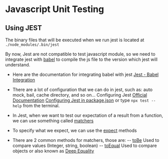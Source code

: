 # Javascript Unit Testing
## Using JEST

The binary files that will be executed when we run jest is located at
`./node_modules/.bin/jest`

By now, Jest are not compatible to test javascript module, so we need to integrate jest with [babel](https://babeljs.io/) to compile the js file to the version which jest will understand.

- Here are the documentation for integrating babel with jest
[Jest - Babel Integration](https://babeljs.io/setup#installation)

- There are a lot of configuration that we can do in jest, such as: auto mock, bail, cache directory, and so on...
Configuring Jest 
[Official Documentation](https://jestjs.io/docs/configuration)
[Configuring Jest in package.json](https://jest-bot.github.io/jest/docs/configuration.html) or type `npx test --help` from the terminal.

- In Jest, when we want to test our expectation of a result from a function, we can use something called [matchers](https://jestjs.io/docs/using-matchers)
- To specify what we expect, we can use the [expect](https://jestjs.io/docs/expect) methods
- There are 2 common methods for matchers, those are:
-- [toBe](https://jestjs.io/docs/expect#tobevalue) Used to compare values (Integer, string, boolean)
-- [toEqual](https://jestjs.io/docs/expect#toequalvalue) Used to compare objects or also known as [Deep Equality](https://stackoverflow.com/questions/5703609/what-is-the-difference-between-being-shallowly-and-deeply-equal-how-is-this-app#:~:text=What%20you%20call%20%22deep%20equal,the%20equals%20method%20is%20implemented.)